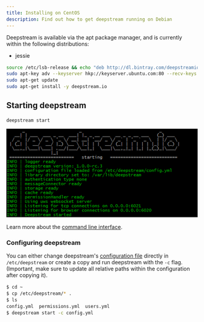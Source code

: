 ```yaml
---
title: Installing on CentOS
description: Find out how to get deepstream running on Debian
---
```


Deepstream is available via the apt package manager, and is currently within the following distributions:

- jessie

```bash
source /etc/lsb-release && echo "deb http://dl.bintray.com/deepstreamio/deb jessie main" | sudo tee -a /etc/apt/sources.list
sudo apt-key adv --keyserver hkp://keyserver.ubuntu.com:80 --recv-keys 379CE192D401AB61
sudo apt-get update
sudo apt-get install -y deepstream.io
```

## Starting deepstream
```bash
deepstream start
```

![Starting deepstream on linux](../linux-start.png)

Learn more about the [command line interface](/docs/server/command-line-interface/).

### Configuring deepstream
You can either change deepstream's [configuration file](../../docs/server/configuration) directly in `/etc/deepstream` or create a copy and run deepstream with the `-c` flag. (Important, make sure to update all relative paths within the configuration after copying it).

```bash
$ cd ~
$ cp /etc/deepstream/* .
$ ls
config.yml  permissions.yml  users.yml
$ deepstream start -c config.yml
```
